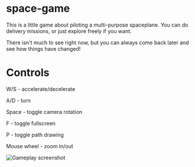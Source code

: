 # space-game

This is a little game about piloting a multi-purpose spaceplane. You  can do delivery missions, or just explore freely if you want. 

There isn't much to see right now, but you can always come back later and see how things have changed!

# Controls

W/S - accelerate/decelerate 

A/D - turn

Space - toggle camera rotation

F - toggle fullscreen

P - toggle path drawing

Mouse wheel - zoom in/out

![Gameplay screenshot](https://cdn.discordapp.com/attachments/794136032379142144/849122184961720370/AV9NXVjie0IAAAAAElFTkSuQmCC.png)
